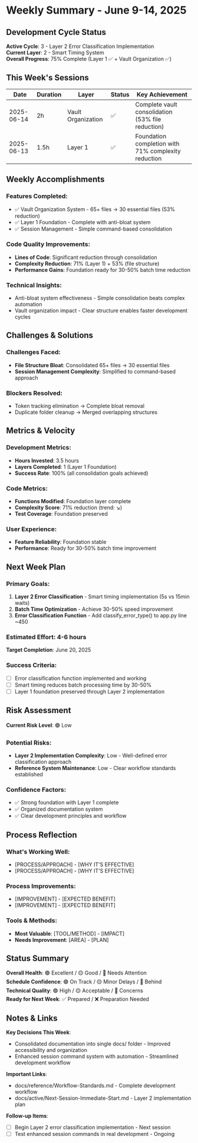 # Weekly Summary - June 9-14, 2025

## Development Cycle Status
**Active Cycle**: 3 - Layer 2 Error Classification Implementation  
**Current Layer**: 2 - Smart Timing System  
**Overall Progress**: 75% Complete (Layer 1 ✅ + Vault Organization ✅)  

## This Week's Sessions

| Date | Duration | Layer | Status | Key Achievement |
|------|----------|-------|--------|-----------------|
| 2025-06-14 | 2h | Vault Organization | ✅ | Complete vault consolidation (53% file reduction) |
| 2025-06-13 | 1.5h | Layer 1 | ✅ | Foundation completion with 71% complexity reduction |

## Weekly Accomplishments

### **Features Completed**:
- ✅ Vault Organization System - 65+ files → 30 essential files (53% reduction)
- ✅ Layer 1 Foundation - Complete with anti-bloat system
- ✅ Session Management - Simple command-based consolidation

### **Code Quality Improvements**:
- **Lines of Code**: Significant reduction through consolidation
- **Complexity Reduction**: 71% (Layer 1) + 53% (file structure)
- **Performance Gains**: Foundation ready for 30-50% batch time reduction

### **Technical Insights**:
- Anti-bloat system effectiveness - Simple consolidation beats complex automation
- Vault organization impact - Clear structure enables faster development cycles

## Challenges & Solutions

### **Challenges Faced**:
- **File Structure Bloat**: Consolidated 65+ files → 30 essential files
- **Session Management Complexity**: Simplified to command-based approach

### **Blockers Resolved**:
- Token tracking elimination → Complete bloat removal
- Duplicate folder cleanup → Merged overlapping structures

## Metrics & Velocity

### **Development Metrics**:
- **Hours Invested**: 3.5 hours
- **Layers Completed**: 1 (Layer 1 Foundation)
- **Success Rate**: 100% (all consolidation goals achieved)

### **Code Metrics**:
- **Functions Modified**: Foundation layer complete
- **Complexity Score**: 71% reduction (trend: ↘️)
- **Test Coverage**: Foundation preserved

### **User Experience**:
- **Feature Reliability**: Foundation stable
- **Performance**: Ready for 30-50% batch time improvement

## Next Week Plan

### **Primary Goals**:
1. **Layer 2 Error Classification** - Smart timing implementation (5s vs 15min waits)
2. **Batch Time Optimization** - Achieve 30-50% speed improvement
3. **Error Classification Function** - Add classify_error_type() to app.py line ~450

### **Estimated Effort**: 4-6 hours
**Target Completion**: June 20, 2025

### **Success Criteria**:
- [ ] Error classification function implemented and working
- [ ] Smart timing reduces batch processing time by 30-50%
- [ ] Layer 1 foundation preserved through Layer 2 implementation

## Risk Assessment

**Current Risk Level**: 🟢 Low  

### **Potential Risks**:
- **Layer 2 Implementation Complexity**: Low - Well-defined error classification approach
- **Reference System Maintenance**: Low - Clear workflow standards established

### **Confidence Factors**:
- ✅ Strong foundation with Layer 1 complete
- ✅ Organized documentation system
- ✅ Clear development principles and workflow

## Process Reflection

### **What's Working Well**:
- [PROCESS/APPROACH] - [WHY IT'S EFFECTIVE]
- [PROCESS/APPROACH] - [WHY IT'S EFFECTIVE]

### **Process Improvements**:
- [IMPROVEMENT] - [EXPECTED BENEFIT]
- [IMPROVEMENT] - [EXPECTED BENEFIT]

### **Tools & Methods**:
- **Most Valuable**: [TOOL/METHOD] - [IMPACT]
- **Needs Improvement**: [AREA] - [PLAN]

## Status Summary

**Overall Health**: 🟢 Excellent / 🟡 Good / 🔴 Needs Attention  
**Schedule Confidence**: 🟢 On Track / 🟡 Minor Delays / 🔴 Behind  
**Technical Quality**: 🟢 High / 🟡 Acceptable / 🔴 Concerns  
**Ready for Next Week**: ✅ Prepared / ❌ Preparation Needed  

## Notes & Links

**Key Decisions This Week**:
- Consolidated documentation into single docs/ folder - Improved accessibility and organization
- Enhanced session command system with automation - Streamlined development workflow

**Important Links**:
- docs/reference/Workflow-Standards.md - Complete development workflow
- docs/active/Next-Session-Immediate-Start.md - Layer 2 implementation plan

**Follow-up Items**:
- [ ] Begin Layer 2 error classification implementation - Next session
- [ ] Test enhanced session commands in real development - Ongoing